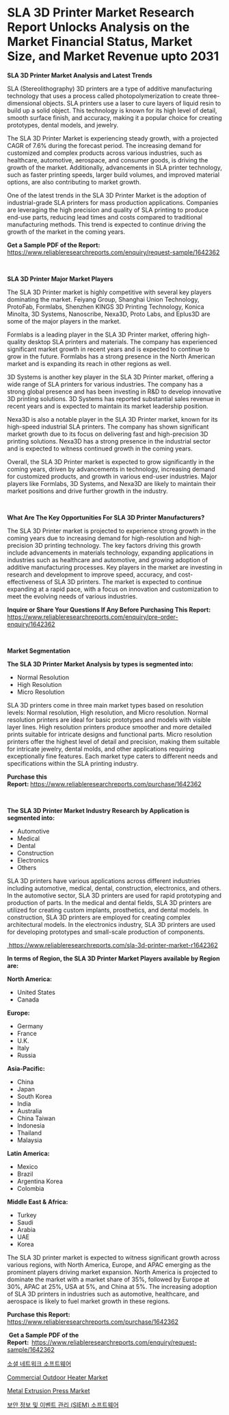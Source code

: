 <p><h1>SLA 3D Printer Market Research Report Unlocks Analysis on the Market Financial Status, Market Size, and Market Revenue upto 2031</h1></p><p><strong>SLA 3D Printer Market Analysis and Latest Trends</strong></p>
<p><p>SLA (Stereolithography) 3D printers are a type of additive manufacturing technology that uses a process called photopolymerization to create three-dimensional objects. SLA printers use a laser to cure layers of liquid resin to build up a solid object. This technology is known for its high level of detail, smooth surface finish, and accuracy, making it a popular choice for creating prototypes, dental models, and jewelry.</p><p>The SLA 3D Printer Market is experiencing steady growth, with a projected CAGR of 7.6% during the forecast period. The increasing demand for customized and complex products across various industries, such as healthcare, automotive, aerospace, and consumer goods, is driving the growth of the market. Additionally, advancements in SLA printer technology, such as faster printing speeds, larger build volumes, and improved material options, are also contributing to market growth.</p><p>One of the latest trends in the SLA 3D Printer Market is the adoption of industrial-grade SLA printers for mass production applications. Companies are leveraging the high precision and quality of SLA printing to produce end-use parts, reducing lead times and costs compared to traditional manufacturing methods. This trend is expected to continue driving the growth of the market in the coming years.</p></p>
<p><strong>Get a Sample PDF of the Report:&nbsp;</strong> <a href="https://www.reliableresearchreports.com/enquiry/request-sample/1642362">https://www.reliableresearchreports.com/enquiry/request-sample/1642362</a></p>
<p>&nbsp;</p>
<p><strong>SLA 3D Printer Major Market Players</strong></p>
<p><p>The SLA 3D Printer market is highly competitive with several key players dominating the market. Feiyang Group, Shanghai Union Technology, ProtoFab, Formlabs, Shenzhen KINGS 3D Printing Technology, Konica Minolta, 3D Systems, Nanoscribe, Nexa3D, Proto Labs, and Eplus3D are some of the major players in the market.</p><p>Formlabs is a leading player in the SLA 3D Printer market, offering high-quality desktop SLA printers and materials. The company has experienced significant market growth in recent years and is expected to continue to grow in the future. Formlabs has a strong presence in the North American market and is expanding its reach in other regions as well.</p><p>3D Systems is another key player in the SLA 3D Printer market, offering a wide range of SLA printers for various industries. The company has a strong global presence and has been investing in R&D to develop innovative 3D printing solutions. 3D Systems has reported substantial sales revenue in recent years and is expected to maintain its market leadership position.</p><p>Nexa3D is also a notable player in the SLA 3D Printer market, known for its high-speed industrial SLA printers. The company has shown significant market growth due to its focus on delivering fast and high-precision 3D printing solutions. Nexa3D has a strong presence in the industrial sector and is expected to witness continued growth in the coming years.</p><p>Overall, the SLA 3D Printer market is expected to grow significantly in the coming years, driven by advancements in technology, increasing demand for customized products, and growth in various end-user industries. Major players like Formlabs, 3D Systems, and Nexa3D are likely to maintain their market positions and drive further growth in the industry.</p></p>
<p>&nbsp;</p>
<p><strong>What Are The Key Opportunities For SLA 3D Printer Manufacturers?</strong></p>
<p><p>The SLA 3D Printer market is projected to experience strong growth in the coming years due to increasing demand for high-resolution and high-precision 3D printing technology. The key factors driving this growth include advancements in materials technology, expanding applications in industries such as healthcare and automotive, and growing adoption of additive manufacturing processes. Key players in the market are investing in research and development to improve speed, accuracy, and cost-effectiveness of SLA 3D printers. The market is expected to continue expanding at a rapid pace, with a focus on innovation and customization to meet the evolving needs of various industries.</p></p>
<p><strong>Inquire or Share Your Questions If Any Before Purchasing This Report:</strong> <a href="https://www.reliableresearchreports.com/enquiry/pre-order-enquiry/1642362">https://www.reliableresearchreports.com/enquiry/pre-order-enquiry/1642362</a></p>
<p>&nbsp;</p>
<p><strong>Market Segmentation</strong></p>
<p><strong>The SLA 3D Printer Market Analysis by types is segmented into:</strong></p>
<p><ul><li>Normal Resolution</li><li>High Resolution</li><li>Micro Resolution</li></ul></p>
<p><p>SLA 3D printers come in three main market types based on resolution levels: Normal resolution, High resolution, and Micro resolution. Normal resolution printers are ideal for basic prototypes and models with visible layer lines. High resolution printers produce smoother and more detailed prints suitable for intricate designs and functional parts. Micro resolution printers offer the highest level of detail and precision, making them suitable for intricate jewelry, dental molds, and other applications requiring exceptionally fine features. Each market type caters to different needs and specifications within the SLA printing industry.</p></p>
<p><strong>Purchase this Report:&nbsp;</strong><a href="https://www.reliableresearchreports.com/purchase/1642362">https://www.reliableresearchreports.com/purchase/1642362</a></p>
<p>&nbsp;</p>
<p><strong>The SLA 3D Printer Market Industry Research by Application is segmented into:</strong></p>
<p><ul><li>Automotive</li><li>Medical</li><li>Dental</li><li>Construction</li><li>Electronics</li><li>Others</li></ul></p>
<p><p>SLA 3D printers have various applications across different industries including automotive, medical, dental, construction, electronics, and others. In the automotive sector, SLA 3D printers are used for rapid prototyping and production of parts. In the medical and dental fields, SLA 3D printers are utilized for creating custom implants, prosthetics, and dental models. In construction, SLA 3D printers are employed for creating complex architectural models. In the electronics industry, SLA 3D printers are used for developing prototypes and small-scale production of components.</p></p>
<p><a href="https://www.reliableresearchreports.com/sla-3d-printer-market-r1642362">&nbsp;https://www.reliableresearchreports.com/sla-3d-printer-market-r1642362</a></p>
<p><strong>In terms of Region, the SLA 3D Printer Market Players available by Region are:</strong></p>
<p>
    <p> <strong> North America: </strong>
        <ul>
            <li>United States</li>
            <li>Canada</li>
        </ul>
        </p> 
    <p> <strong> Europe: </strong>
        <ul>
            <li>Germany</li>
            <li>France</li>
            <li>U.K.</li>
            <li>Italy</li>
            <li>Russia</li>
        </ul>
        </p> 
    <p> <strong> Asia-Pacific: </strong>
        <ul>
            <li>China</li>
            <li>Japan</li>
            <li>South Korea</li>
            <li>India</li>
            <li>Australia</li>
            <li>China Taiwan</li>
            <li>Indonesia</li>
            <li>Thailand</li>
            <li>Malaysia</li>
        </ul>
        </p> 
    <p> <strong> Latin America: </strong>
        <ul>
            <li>Mexico</li>
            <li>Brazil</li>
            <li>Argentina Korea</li>
            <li>Colombia</li>
        </ul>
        </p> 
    <p> <strong> Middle East & Africa: </strong>
        <ul>
            <li>Turkey</li>
            <li>Saudi</li>
            <li>Arabia</li>
            <li>UAE</li>
            <li>Korea</li>
        </ul>
    </p>
    </p>
<p><p>The SLA 3D printer market is expected to witness significant growth across various regions, with North America, Europe, and APAC emerging as the prominent players driving market expansion. North America is projected to dominate the market with a market share of 35%, followed by Europe at 30%, APAC at 25%, USA at 5%, and China at 5%. The increasing adoption of SLA 3D printers in industries such as automotive, healthcare, and aerospace is likely to fuel market growth in these regions.</p></p>
<p><strong>Purchase this Report: </strong><a href="https://www.reliableresearchreports.com/purchase/1642362">https://www.reliableresearchreports.com/purchase/1642362</a></p>
<p>&nbsp;<strong>Get a Sample PDF of the Report:&nbsp;&nbsp;</strong><a href="https://www.reliableresearchreports.com/enquiry/request-sample/1642362">https://www.reliableresearchreports.com/enquiry/request-sample/1642362</a></p>
<p><strong></strong></p>
<p><p><a href="https://github.com/nicholasellison0076890/Market-Research-Report-List-1/blob/main/9733931172358.md">소셜 네트워크 소프트웨어</a></p><p><a href="https://github.com/tamvrosiya/Market-Research-Report-List-4/blob/main/commercial-outdoor-heater-market.md">Commercial Outdoor Heater Market</a></p><p><a href="https://github.com/pizolina/Market-Research-Report-List-5/blob/main/metal-extrusion-press-market.md">Metal Extrusion Press Market</a></p><p><a href="https://github.com/mpodehpw07370073/Market-Research-Report-List-2/blob/main/9746532172359.md">보안 정보 및 이벤트 관리 (SIEM) 소프트웨어</a></p></p>